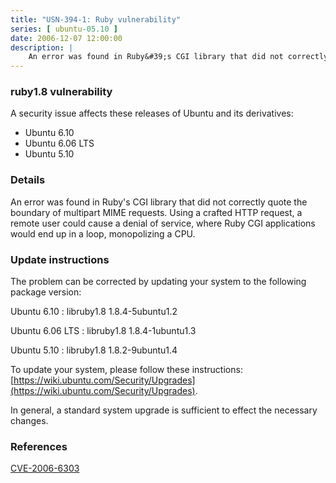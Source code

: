 ```yaml
---
title: "USN-394-1: Ruby vulnerability"
series: [ ubuntu-05.10 ]
date: 2006-12-07 12:00:00
description: |
    An error was found in Ruby&#39;s CGI library that did not correctly quote  the boundary of multipart MIME requests.  Using a crafted HTTP request,  a remote user could cause a denial of service, where Ruby CGI  applications would end up in a loop, monopolizing a CPU.
--- 
```

 
### ruby1.8 vulnerability

A security issue affects these releases of Ubuntu and its derivatives:

* Ubuntu 6.10
* Ubuntu 6.06 LTS
* Ubuntu 5.10

### Details

An error was found in Ruby&#39;s CGI library that did not correctly quote the boundary of multipart MIME requests. Using a crafted HTTP request, a remote user could cause a denial of service, where Ruby CGI applications would end up in a loop, monopolizing a CPU.

### Update instructions

The problem can be corrected by updating your system to the following package version:

Ubuntu 6.10
 : libruby1.8 <span>1.8.4-5ubuntu1.2</span>

Ubuntu 6.06 LTS
 : libruby1.8 <span>1.8.4-1ubuntu1.3</span>

Ubuntu 5.10
 : libruby1.8 <span>1.8.2-9ubuntu1.4</span>

To update your system, please follow these instructions: [https://wiki.ubuntu.com/Security/Upgrades](https://wiki.ubuntu.com/Security/Upgrades).

In general, a standard system upgrade is sufficient to effect the necessary changes.

### References

 [CVE-2006-6303](http://people.ubuntu.com/~ubuntu-security/cve/CVE-2006-6303)
 
